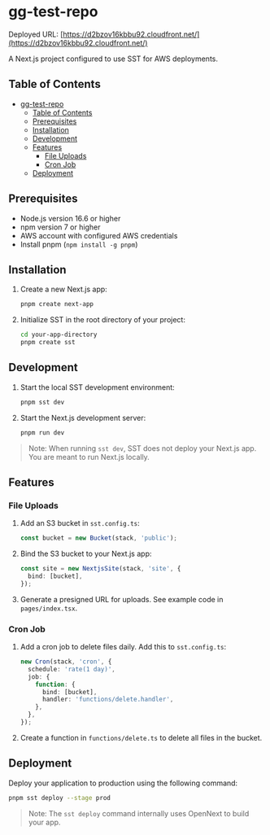 # gg-test-repo

Deployed URL: [https://d2bzov16kbbu92.cloudfront.net/](https://d2bzov16kbbu92.cloudfront.net/)

A Next.js project configured to use SST for AWS deployments.

## Table of Contents

- [gg-test-repo](#gg-test-repo)
  - [Table of Contents](#table-of-contents)
  - [Prerequisites](#prerequisites)
  - [Installation](#installation)
  - [Development](#development)
  - [Features](#features)
    - [File Uploads](#file-uploads)
    - [Cron Job](#cron-job)
  - [Deployment](#deployment)

## Prerequisites

- Node.js version 16.6 or higher
- npm version 7 or higher
- AWS account with configured AWS credentials
- Install pnpm (`npm install -g pnpm`)

## Installation

1. Create a new Next.js app:

   ```bash
   pnpm create next-app
   ```

2. Initialize SST in the root directory of your project:

   ```bash
   cd your-app-directory
   pnpm create sst
   ```

## Development

1. Start the local SST development environment:

   ```bash
   pnpm sst dev
   ```

2. Start the Next.js development server:

   ```bash
   pnpm run dev
   ```

> Note: When running `sst dev`, SST does not deploy your Next.js app. You are meant to run Next.js locally.

## Features

### File Uploads

1. Add an S3 bucket in `sst.config.ts`:

   ```typescript
   const bucket = new Bucket(stack, 'public');
   ```

2. Bind the S3 bucket to your Next.js app:

   ```typescript
   const site = new NextjsSite(stack, 'site', {
     bind: [bucket],
   });
   ```

3. Generate a presigned URL for uploads. See example code in `pages/index.tsx`.

### Cron Job

1. Add a cron job to delete files daily. Add this to `sst.config.ts`:

   ```typescript
   new Cron(stack, 'cron', {
     schedule: 'rate(1 day)',
     job: {
       function: {
         bind: [bucket],
         handler: 'functions/delete.handler',
       },
     },
   });
   ```

2. Create a function in `functions/delete.ts` to delete all files in the bucket.

## Deployment

Deploy your application to production using the following command:

```bash
pnpm sst deploy --stage prod
```

> Note: The `sst deploy` command internally uses OpenNext to build your app.
